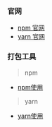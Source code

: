 ### 官网

- [npm 官网](https://www.npmjs.com/)
- [yarn 官网](https://yarnpkg.com/)

### 打包工具

> npm

- [npm使用](Web/Package/npm1.md)

> yarn

- [yarn使用](Web/Package/yarn1.md)